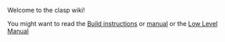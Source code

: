 Welcome to the clasp wiki!

You might want to read the [Build instructions](https://github.com/clasp-developers/clasp/wiki/Road-to-clasp-with-lvm@9) or [manual](https://github.com/clasp-developers/clasp/wiki/Manual) or the [Low Level Manual](https://github.com/clasp-developers/clasp/wiki/LowLevelManual)
